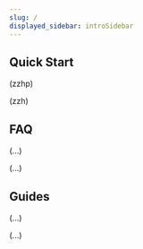```yaml
---
slug: /
displayed_sidebar: introSidebar
---
```


## Quick Start

(zzhp)

(zzh)

## FAQ

(...)

(...)

## Guides

(...)

(...)

